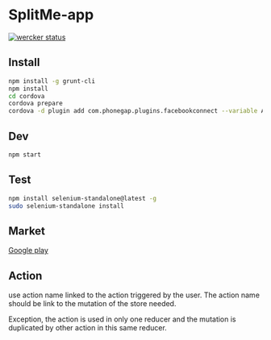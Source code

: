# SplitMe-app

[![wercker status](https://app.wercker.com/status/37d56113d27069405dd13eb9a8d8bb20/m "wercker status")](https://app.wercker.com/project/bykey/37d56113d27069405dd13eb9a8d8bb20)

## Install

```sh
npm install -g grunt-cli
npm install
cd cordova
cordova prepare
cordova -d plugin add com.phonegap.plugins.facebookconnect --variable APP_ID="102937960055510" --variable APP_NAME="SplitMe"
```

## Dev

```sh
npm start
```

## Test

```sh
npm install selenium-standalone@latest -g
sudo selenium-standalone install
```

## Market
[Google play](https://play.google.com/store/apps/details?id=com.split.app)

## Action

use action name linked to the action triggered by the user. The action name should be link to the mutation of the store needed.

Exception, the action is used in only one reducer and the mutation is duplicated by other action in this same reducer.
